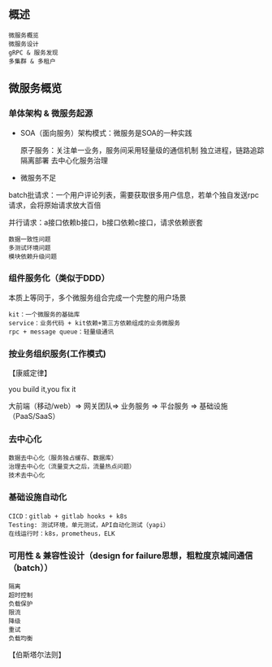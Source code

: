 ## 概述

    微服务概览
    微服务设计
    gRPC & 服务发现
    多集群 & 多租户


## 微服务概览

### 单体架构 & 微服务起源

- SOA（面向服务）架构模式：微服务是SOA的一种实践

    原子服务：关注单一业务，服务间采用轻量级的通信机制
    独立进程，链路追踪
    隔离部署
    去中心化服务治理



- 微服务不足

batch批请求：一个用户评论列表，需要获取很多用户信息，若单个独自发送rpc请求，会将原始请求放大百倍

并行请求：a接口依赖b接口，b接口依赖c接口，请求依赖嵌套

    数据一致性问题
    多测试环境问题
    模块依赖升级问题

### 组件服务化（类似于DDD）

本质上等同于，多个微服务组合完成一个完整的用户场景

    kit：一个微服务的基础库
    service：业务代码 + kit依赖+第三方依赖组成的业务微服务
    rpc + message queue：轻量级通讯


### 按业务组织服务(工作模式)

【康威定律】

you build it,you fix it

大前端（移动/web）=> 网关团队=> 业务服务 => 平台服务 => 基础设施（PaaS/SaaS）

### 去中心化


    数据去中心化（服务独占缓存、数据库）
    治理去中心化（流量变大之后，流量热点问题）
    技术去中心化


### 基础设施自动化


    CICD：gitlab + gitlab hooks + k8s
    Testing: 测试环境，单元测试，API自动化测试（yapi）
    在线运行时：k8s，prometheus，ELK


### 可用性 & 兼容性设计（design for failure思想，粗粒度京城间通信（batch））

    隔离
    超时控制
    负载保护
    限流
    降级
    重试
    负载均衡

【伯斯塔尔法则】






